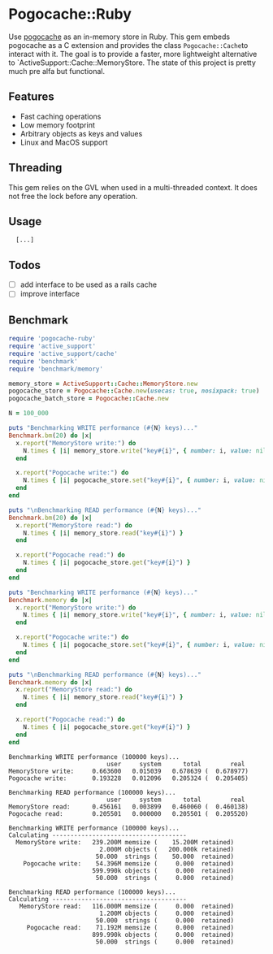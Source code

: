 # Pogocache::Ruby

Use [pogocache](https://github.com/tidwall/pogocache) as an in-memory store in Ruby.
This gem embeds pogocache as a C extension and provides the class `Pogocache::Cache`to interact with it.
The goal is to provide a faster, more lightweight alternative to `ActiveSupport::Cache::MemoryStore.
The state of this project is pretty much pre alfa but functional.

## Features

- Fast caching operations
- Low memory footprint
- Arbitrary objects as keys and values
- Linux and MacOS support

## Threading

This gem relies on the GVL when used in a multi-threaded context.
It does not free the lock before any operation.

## Usage

```
  [...]
```

## Todos

- [ ] add interface to be used as a rails cache
- [ ] improve interface

## Benchmark

```ruby
require 'pogocache-ruby'
require 'active_support'
require 'active_support/cache'
require 'benchmark'
require 'benchmark/memory'

memory_store = ActiveSupport::Cache::MemoryStore.new
pogocache_store = Pogocache::Cache.new(usecas: true, nosixpack: true)
pogocache_batch_store = Pogocache::Cache.new

N = 100_000

puts "Benchmarking WRITE performance (#{N} keys)..."
Benchmark.bm(20) do |x|
  x.report("MemoryStore write:") do
    N.times { |i| memory_store.write("key#{i}", { number: i, value: nil}) }
  end

  x.report("Pogocache write:") do
    N.times { |i| pogocache_store.set("key#{i}", { number: i, value: nil}) }
  end
end

puts "\nBenchmarking READ performance (#{N} keys)..."
Benchmark.bm(20) do |x|
  x.report("MemoryStore read:") do
    N.times { |i| memory_store.read("key#{i}") }
  end

  x.report("Pogocache read:") do
    N.times { |i| pogocache_store.get("key#{i}") }
  end
end

puts "Benchmarking WRITE performance (#{N} keys)..."
Benchmark.memory do |x|
  x.report("MemoryStore write:") do
    N.times { |i| memory_store.write("key#{i}", { number: i, value: nil}) }
  end

  x.report("Pogocache write:") do
    N.times { |i| pogocache_store.set("key#{i}", { number: i, value: nil}) }
  end
end

puts "\nBenchmarking READ performance (#{N} keys)..."
Benchmark.memory do |x|
  x.report("MemoryStore read:") do
    N.times { |i| memory_store.read("key#{i}") }
  end

  x.report("Pogocache read:") do
    N.times { |i| pogocache_store.get("key#{i}") }
  end
end

```

```
Benchmarking WRITE performance (100000 keys)...
                           user     system      total        real
MemoryStore write:     0.663600   0.015039   0.678639 (  0.678977)
Pogocache write:       0.193228   0.012096   0.205324 (  0.205405)

Benchmarking READ performance (100000 keys)...
                           user     system      total        real
MemoryStore read:      0.456161   0.003899   0.460060 (  0.460138)
Pogocache read:        0.205501   0.000000   0.205501 (  0.205520)

Benchmarking WRITE performance (100000 keys)...
Calculating -------------------------------------
  MemoryStore write:   239.200M memsize (    15.200M retained)
                         2.000M objects (   200.000k retained)
                        50.000  strings (    50.000  retained)
    Pogocache write:    54.396M memsize (     0.000  retained)
                       599.990k objects (     0.000  retained)
                        50.000  strings (     0.000  retained)

Benchmarking READ performance (100000 keys)...
Calculating -------------------------------------
   MemoryStore read:   116.000M memsize (     0.000  retained)
                         1.200M objects (     0.000  retained)
                        50.000  strings (     0.000  retained)
     Pogocache read:    71.192M memsize (     0.000  retained)
                       899.990k objects (     0.000  retained)
                        50.000  strings (     0.000  retained)

```
